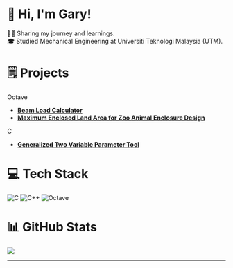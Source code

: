 # :wave: Hi, I'm Gary!
</i> :man_student: Sharing my journey and learnings.<br/>
</i> :mortar_board: Studied Mechanical Engineering at Universiti Teknologi Malaysia (UTM).<br/>

# :spiral_notepad: Projects
Octave
  - <b>[Beam Load Calculator](https://github.com/tkjgary/Beam-Load-Calculator) </b>
  - <b>[Maximum Enclosed Land Area for Zoo Animal Enclosure Design](https://github.com/tkjgary/Maximizing-Enclosed-Land-Area-for-Zoo-Animal-Enclosure-Design) </b>

C
- <b>[Generalized Two Variable Parameter Tool](https://github.com/tkjgary/Generalized-Two-Variable-Parameter-Tool) </b>


# 💻 Tech Stack
![C](https://img.shields.io/badge/c-%2300599C.svg?style=for-the-badge&logo=c&logoColor=white) ![C++](https://img.shields.io/badge/c++-%2300599C.svg?style=for-the-badge&logo=c%2B%2B&logoColor=white) ![Octave](https://img.shields.io/badge/OCTAVE-darkblue?style=for-the-badge&logo=octave&logoColor=fcd683) 

# 📊 GitHub Stats
![](https://github-readme-stats.vercel.app/api/top-langs/?username=tkjgary&theme=dark&hide_border=false&include_all_commits=false&count_private=false&layout=compact)

---

<!-- Proudly created with GPRM ( https://gprm.itsvg.in ) -->
